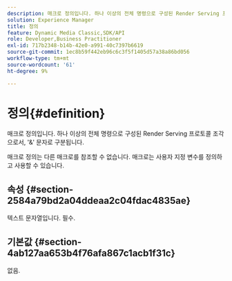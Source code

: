 ```yaml
---
description: 매크로 정의입니다. 하나 이상의 전체 명령으로 구성된 Render Serving 프로토콜 조각으로서, '&' 문자로 구분됩니다.
solution: Experience Manager
title: 정의
feature: Dynamic Media Classic,SDK/API
role: Developer,Business Practitioner
exl-id: 717b2348-b14b-42e0-a991-40c7397b6619
source-git-commit: 1ec8b59f442eb96c6c3f5f1405d57a38a86bd056
workflow-type: tm+mt
source-wordcount: '61'
ht-degree: 9%

---
```


# 정의{#definition}

매크로 정의입니다. 하나 이상의 전체 명령으로 구성된 Render Serving 프로토콜 조각으로서, &#39;&amp;&#39; 문자로 구분됩니다.

매크로 정의는 다른 매크로를 참조할 수 없습니다. 매크로는 사용자 지정 변수를 정의하고 사용할 수 있습니다.

## 속성 {#section-2584a79bd2a04ddeaa2c04fdac4835ae}

텍스트 문자열입니다. 필수.

## 기본값 {#section-4ab127aa653b4f76afa867c1acb1f31c}

없음.
